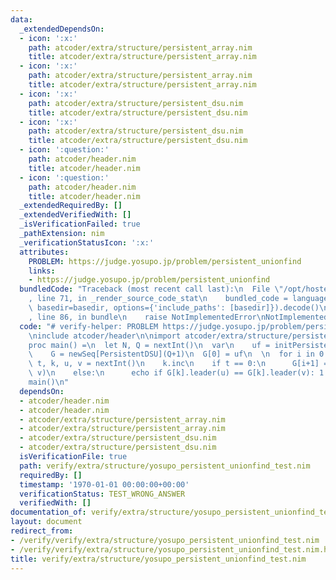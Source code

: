 ```yaml
---
data:
  _extendedDependsOn:
  - icon: ':x:'
    path: atcoder/extra/structure/persistent_array.nim
    title: atcoder/extra/structure/persistent_array.nim
  - icon: ':x:'
    path: atcoder/extra/structure/persistent_array.nim
    title: atcoder/extra/structure/persistent_array.nim
  - icon: ':x:'
    path: atcoder/extra/structure/persistent_dsu.nim
    title: atcoder/extra/structure/persistent_dsu.nim
  - icon: ':x:'
    path: atcoder/extra/structure/persistent_dsu.nim
    title: atcoder/extra/structure/persistent_dsu.nim
  - icon: ':question:'
    path: atcoder/header.nim
    title: atcoder/header.nim
  - icon: ':question:'
    path: atcoder/header.nim
    title: atcoder/header.nim
  _extendedRequiredBy: []
  _extendedVerifiedWith: []
  _isVerificationFailed: true
  _pathExtension: nim
  _verificationStatusIcon: ':x:'
  attributes:
    PROBLEM: https://judge.yosupo.jp/problem/persistent_unionfind
    links:
    - https://judge.yosupo.jp/problem/persistent_unionfind
  bundledCode: "Traceback (most recent call last):\n  File \"/opt/hostedtoolcache/Python/3.9.6/x64/lib/python3.9/site-packages/onlinejudge_verify/documentation/build.py\"\
    , line 71, in _render_source_code_stat\n    bundled_code = language.bundle(stat.path,\
    \ basedir=basedir, options={'include_paths': [basedir]}).decode()\n  File \"/opt/hostedtoolcache/Python/3.9.6/x64/lib/python3.9/site-packages/onlinejudge_verify/languages/nim.py\"\
    , line 86, in bundle\n    raise NotImplementedError\nNotImplementedError\n"
  code: "# verify-helper: PROBLEM https://judge.yosupo.jp/problem/persistent_unionfind\n\
    \ninclude atcoder/header\n\nimport atcoder/extra/structure/persistent_dsu\n\n\
    proc main() =\n  let N, Q = nextInt()\n  var\n    uf = initPersistentDSU(N)\n\
    \    G = newSeq[PersistentDSU](Q+1)\n  G[0] = uf\n  \n  for i in 0..<Q:\n    var\
    \ t, k, u, v = nextInt()\n    k.inc\n    if t == 0:\n      G[i+1] = G[k].merge(u,\
    \ v)\n    else:\n      echo if G[k].leader(u) == G[k].leader(v): 1 else: 0\n\n\
    main()\n"
  dependsOn:
  - atcoder/header.nim
  - atcoder/header.nim
  - atcoder/extra/structure/persistent_array.nim
  - atcoder/extra/structure/persistent_array.nim
  - atcoder/extra/structure/persistent_dsu.nim
  - atcoder/extra/structure/persistent_dsu.nim
  isVerificationFile: true
  path: verify/extra/structure/yosupo_persistent_unionfind_test.nim
  requiredBy: []
  timestamp: '1970-01-01 00:00:00+00:00'
  verificationStatus: TEST_WRONG_ANSWER
  verifiedWith: []
documentation_of: verify/extra/structure/yosupo_persistent_unionfind_test.nim
layout: document
redirect_from:
- /verify/verify/extra/structure/yosupo_persistent_unionfind_test.nim
- /verify/verify/extra/structure/yosupo_persistent_unionfind_test.nim.html
title: verify/extra/structure/yosupo_persistent_unionfind_test.nim
---
```

